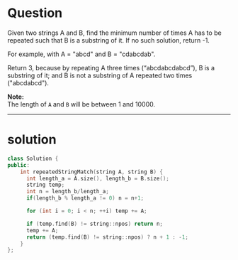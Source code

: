 
# Question

Given two strings A and B, find the minimum number of times A has to be repeated such that B is a substring of it. If no such solution, return -1.

For example, with A = "abcd" and B = "cdabcdab".

Return 3, because by repeating A three times (“abcdabcdabcd”), B is a substring of it; and B is not a substring of A repeated two times ("abcdabcd").

**Note:**  
The length of  `A`  and  `B`  will be between 1 and 10000.


-------

# solution

```cpp
class Solution {
public:
    int repeatedStringMatch(string A, string B) {
      int length_a = A.size(), length_b = B.size();
      string temp;
      int n = length_b/length_a;
      if(length_b % length_a != 0) n = n+1;

      for (int i = 0; i < n; ++i) temp += A;

      if (temp.find(B) != string::npos) return n;  
      temp += A;
      return (temp.find(B) != string::npos) ? n + 1 : -1;
    }
};
```